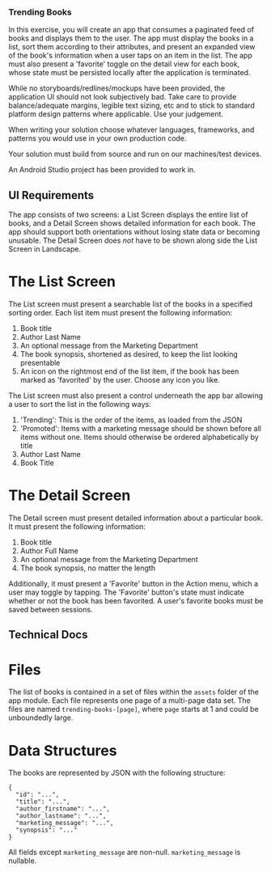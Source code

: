### Trending Books

In this exercise, you will create an app that consumes a paginated feed of books and displays them to the user.  The app must display the books in a list, sort them according to their attributes, and present an expanded view of the book's information when a user taps on an item in the list.  The app must also present a 'favorite' toggle on the detail view for each book, whose state must be persisted locally after the application is terminated.

While no storyboards/redlines/mockups have been provided, the application UI should not look subjectively bad.  Take care to provide balance/adequate margins, legible text sizing, etc and to stick to standard platform design patterns where applicable.  Use your judgement.

When writing your solution choose whatever languages, frameworks, and patterns you would use in your own production code.

Your solution must build from source and run on our machines/test devices.

An Android Studio project has been provided to work in.

## UI Requirements
The app consists of two screens: a List Screen displays the entire list of books, and a Detail Screen shows detailed information for each book.  The app should support both orientations without losing state data or becoming unusable.  The Detail Screen does *not* have to be shown along side the List Screen in Landscape.

# The List Screen
The List screen must present a searchable list of the books in a specified sorting order.
Each list item must present the following information:
  1) Book title
  1) Author Last Name
  1) An optional message from the Marketing Department
  1) The book synopsis, shortened as desired, to keep the list looking presentable
  1) An icon on the rightmost end of the list item, if the book has been marked as 'favorited' by the user.  Choose any icon you like.

The List screen must also present a control underneath the app bar allowing a user to sort the list in the following ways:
  1) 'Trending': This is the order of the items, as loaded from the JSON
  1) 'Promoted': Items with a marketing message should be shown before all items without one.  Items should otherwise be ordered alphabetically by title
  1) Author Last Name
  1) Book Title

# The Detail Screen
The Detail screen must present detailed information about a particular book.
It must present the following information:
  1) Book title
  1) Author Full Name
  1) An optional message from the Marketing Department
  1) The book synopsis, no matter the length

Additionally, it must present a 'Favorite' button in the Action menu, which a user may toggle by tapping.  The 'Favorite' button's state must indicate whether or not the book has been favorited.  A user's favorite books must be saved between sessions.

## Technical Docs
# Files
The list of books is contained in a set of files within the `assets` folder of the app module. Each file represents one page of a multi-page data set.  The files are named `trending-books-[page]`, where `page` starts at 1 and could be unboundedly large.

# Data Structures
The books are represented by JSON with the following structure:
```
{
  "id": "...",
  "title": "...",
  "author_firstname": "...",
  "author_lastname": "...",
  "marketing_message": "...",
  "synopsis": "..."
}
```
All fields except `marketing_message` are non-null.  `marketing_message` is nullable.
